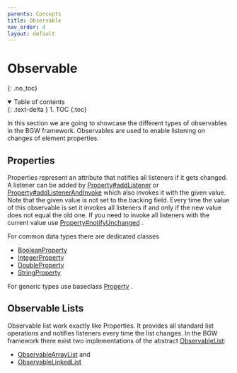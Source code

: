 ```yaml
---
parents: Concepts
title: Observable
nav_order: 4
layout: default
---
```


# Observable

{: .no_toc}
<details open markdown="block">
  <summary>
    Table of contents
  </summary>
  {: .text-delta }
1. TOC
{:toc}
</details>

In this section we are going to showcase the different types of observables in the BGW framework. Observables are used
to enable listening on changes of element properties.

## Properties

Properties represent an attribute that notifies all listeners if it gets changed. A listener can be added
by [Property#addListener](https://tudo-aqua.github.io/bgw/kotlin-docs/bgw-core/tools.aqua.bgw.observable/-value-observable/add-listener.html)
or [Property#addListenerAndInvoke](https://tudo-aqua.github.io/bgw/kotlin-docs/bgw-core/tools.aqua.bgw.observable/-value-observable/add-listener-and-invoke.html)
which also invokes it with the given value. Note that the given value is not set to the backing field. Every time the
value of this observable is set it invokes all listeners if and only if the new value does not equal the old one. If you
need to invoke all listeners with the current value
use [Property#notifyUnchanged](https://tudo-aqua.github.io/bgw/kotlin-docs/bgw-core/tools.aqua.bgw.observable/-property/notify-unchanged.html)
.

For common data types there are dedicated classes

* [BooleanProperty](https://tudo-aqua.github.io/bgw/kotlin-docs/bgw-core/tools.aqua.bgw.observable/-boolean-property/index.html)
* [IntegerProperty](https://tudo-aqua.github.io/bgw/kotlin-docs/bgw-core/tools.aqua.bgw.observable/-integer-property/index.html)
* [DoubleProperty](https://tudo-aqua.github.io/bgw/kotlin-docs/bgw-core/tools.aqua.bgw.observable/-double-property/index.html)
* [StringProperty](https://tudo-aqua.github.io/bgw/kotlin-docs/bgw-core/tools.aqua.bgw.observable/-string-property/index.html)

For generic types use
baseclass [Property<T>](https://tudo-aqua.github.io/bgw/kotlin-docs/bgw-core/tools.aqua.bgw.observable/-property/index.html)
.

## Observable Lists

Observable list work exactly like Properties. It provides all standard list operations and notifies listeners every time
the list changes. In the BGW framework there exist two implementations of the
abstract [ObservableList](https://tudo-aqua.github.io/bgw/kotlin-docs/bgw-core/tools.aqua.bgw.observable/-observable-list/index.html):

* [ObservableArrayList](https://tudo-aqua.github.io/bgw/kotlin-docs/bgw-core/tools.aqua.bgw.observable/-observable-array-list/index.html)
  and
* [ObservableLinkedList](https://tudo-aqua.github.io/bgw/kotlin-docs/bgw-core/tools.aqua.bgw.observable/-observable-linked-list/index.html)
